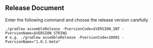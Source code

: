 Release Document
---

Enter the following command and choose the release version carefully

```
./gradlew assembleRelease -PversionCode=$VERSION_INT -PversionName=$VERSION_STRING
# e.g. ./gradlew assembleRelease -PversionCode=10001 -PversionName="1.0.1-beta"
```